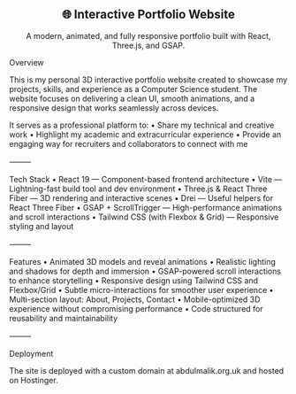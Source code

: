 <div align="center">
  <h2>🌐 Interactive Portfolio Website</h2>
  <p>A modern, animated, and fully responsive portfolio built with React, Three.js, and GSAP.</p>
</div>

Overview

This is my personal 3D interactive portfolio website created to showcase my projects, skills, and experience as a Computer Science student. The website focuses on delivering a clean UI, smooth animations, and a responsive design that works seamlessly across devices.

It serves as a professional platform to:
	•	Share my technical and creative work
	•	Highlight my academic and extracurricular experience
	•	Provide an engaging way for recruiters and collaborators to connect with me

⸻

Tech Stack
	•	React 19 — Component-based frontend architecture
	•	Vite — Lightning-fast build tool and dev environment
	•	Three.js & React Three Fiber — 3D rendering and interactive scenes
	•	Drei — Useful helpers for React Three Fiber
	•	GSAP + ScrollTrigger — High-performance animations and scroll interactions
	•	Tailwind CSS (with Flexbox & Grid) — Responsive styling and layout

⸻

Features
	•	Animated 3D models and reveal animations
	•	Realistic lighting and shadows for depth and immersion
	•	GSAP-powered scroll interactions to enhance storytelling
	•	Responsive design using Tailwind CSS and Flexbox/Grid
	•	Subtle micro-interactions for smoother user experience
	•	Multi-section layout: About, Projects, Contact
	•	Mobile-optimized 3D experience without compromising performance
	•	Code structured for reusability and maintainability

⸻

Deployment

The site is deployed with a custom domain at abdulmalik.org.uk and hosted on Hostinger.